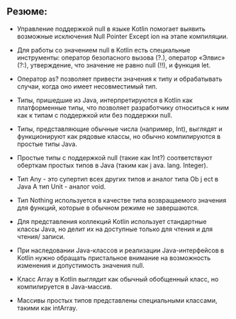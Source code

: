## Резюме:

+ Управление поддержкой null в языке Kotlin помогает выявить возможные исключения Null Pointer Except ion на этапе компиляции.

+ Для работы со значением null в Kotlin есть специальные инструменты: оператор безопасного вызова (?.), оператор «Элвис» (?:), 
утверждение, что значение не равно null (!!), и функция let.

+ Оператор as? позволяет привести значения к типу и обрабатывать случаи, когда оно имеет несовместимый тип.

+ Типы, пришедшие из Java, интерпретируются в Kotlin как платформенные типы, что позволяет разработчику относиться к ним 
как к типам с поддержкой или без поддержки null.

+ Типы, представляющие обычные числа (например, Int), выглядят и функционируют как рядовые классы, но обычно компилируются
в простые типы Java.

+ Простые типы с поддержкой null (такие как Int?) соответствуют оберткам простых типов в Java (таким как j ava. lang. Integer).

+ Тип Any - это супертип всех других типов и аналог типа Ob j ect в Java А тип Unit - аналог void.

+ Тип Nothing используется в качестве типа возвращаемого значения для функций, которые в обычном режиме не завершаются.

+ Для представления коллекций Kotlin использует стандартные классы Java, но делит их на доступные только для чтения и для 
чтения/ записи.

+ При наследовании Java-классов и реализации Java-интерфейсов в Kotlin нужно обращать пристальное внимание на возможность 
изменения и допустимость значения null.

+ Класс Array в Kotlin выглядит как обычный обобщенный класс, но компилируется в Java-массив.

+ Массивы простых типов представлены специальными классами, такими как intArray.